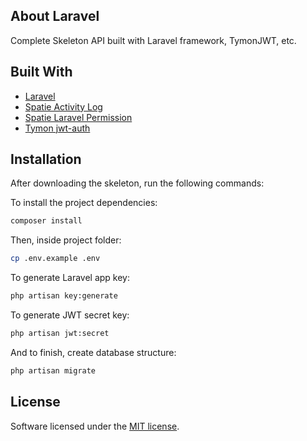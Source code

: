 ## About Laravel

Complete Skeleton API built with Laravel framework, TymonJWT, etc.

## Built With

- [Laravel](https://laravel.com/)
- [Spatie Activity Log](https://github.com/spatie/laravel-activitylog)
- [Spatie Laravel Permission](https://github.com/spatie/laravel-permission)
- [Tymon jwt-auth](http://jwt-auth.readthedocs.io/en/docs/)

## Installation

After downloading the skeleton, run the following commands:

To install the project dependencies:
``` bash
composer install
```

Then, inside project folder:
``` bash
cp .env.example .env
```

To generate Laravel app key:
``` bash
php artisan key:generate
```

To generate JWT secret key:
``` bash
php artisan jwt:secret
```

And to finish, create database structure:
``` bash
php artisan migrate
```

## License

Software licensed under the [MIT license](https://opensource.org/licenses/MIT).
